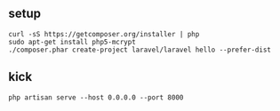 setup
--
````
curl -sS https://getcomposer.org/installer | php
sudo apt-get install php5-mcrypt
./composer.phar create-project laravel/laravel hello --prefer-dist
````

kick
--
````
php artisan serve --host 0.0.0.0 --port 8000
````
